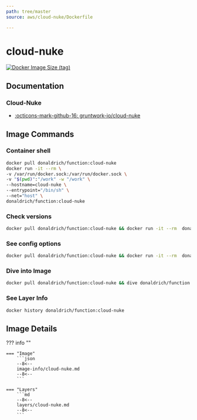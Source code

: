 ```yaml
---
path: tree/master
source: aws/cloud-nuke/Dockerfile

---
```


# cloud-nuke

[![Docker Image Size (tag)](https://img.shields.io/docker/image-size/donaldrich/function/cloud-nuke?color=blue&label=donaldrich/function:cloud-nuke&logo=docker&style=flat-square)](https://hub.docker.com/r/donaldrich/function/cloud-nuke)

## Documentation

### Cloud-Nuke

* [:octicons-mark-github-16: gruntwork-io/cloud-nuke](https://github.com/gruntwork-io/cloud-nuke)

## Image Commands

### Container shell

```sh
docker pull donaldrich/function:cloud-nuke
docker run -it --rm \
-v /var/run/docker.sock:/var/run/docker.sock \
-v "$(pwd)":"/work" -w "/work" \
--hostname=cloud-nuke \
--entrypoint="/bin/sh" \
--net="host" \
donaldrich/function:cloud-nuke
```

### Check versions

```sh
docker pull donaldrich/function:cloud-nuke && docker run -it --rm  donaldrich/function:cloud-nuke validate
```

### See config options

```sh
docker pull donaldrich/function:cloud-nuke && docker run -it --rm  donaldrich/function:cloud-nuke help
```

### Dive into Image

```sh
docker pull donaldrich/function:cloud-nuke && dive donaldrich/function:cloud-nuke
```

### See Layer Info

```sh
docker history donaldrich/function:cloud-nuke
```

## Image Details

??? info ""

    === "Image"
        ```json
        --8<--
        image-info/cloud-nuke.md
        --8<--
        ```

    === "Layers"
        ```md
        --8<--
        layers/cloud-nuke.md
        --8<--
        ```
